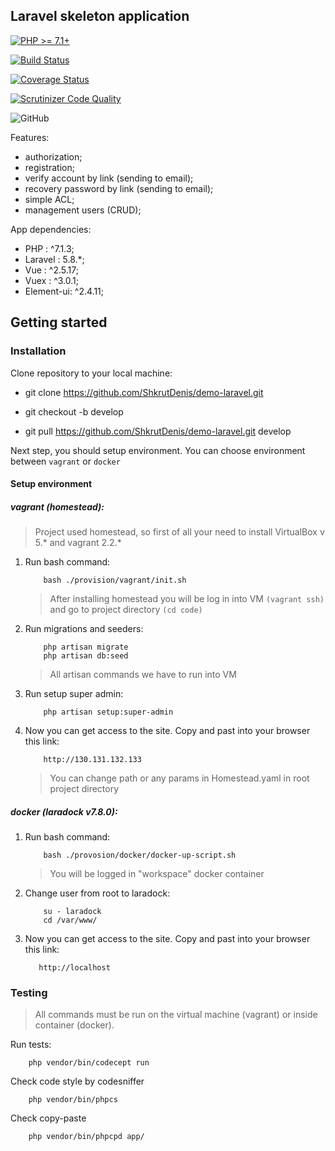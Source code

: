 ## Laravel skeleton application

[![PHP >= 7.1+](https://img.shields.io/badge/php-%3E%3D7.1-blue.svg)](https://php.net/)

[![Build Status](https://img.shields.io/travis/ShkrutDenis/demo-laravel/master.svg?style=flat)](https://travis-ci.org/ShkrutDenis/demo-laravel?branch=master)

[![Coverage Status](https://img.shields.io/coveralls/ShkrutDenis/demo-laravel/master.svg?style=flat)](https://coveralls.io/r/ShkrutDenis/demo-laravel?branch=master)

[![Scrutinizer Code Quality](https://scrutinizer-ci.com/g/ShkrutDenis/demo-laravel/badges/quality-score.png?b=master)](https://scrutinizer-ci.com/g/ShkrutDenis/demo-laravel/?branch=master)

![GitHub](https://img.shields.io/github/license/ShkrutDenis/demo-laravel.svg?style=flat)

Features:
 - authorization;
 - registration;
 - verify account by link (sending to email);
 - recovery password by link (sending to email);
 - simple ACL;
 - management users (CRUD);
 
App dependencies:
 - PHP : ^7.1.3;
 - Laravel : 5.8.*;
 - Vue : ^2.5.17;
 - Vuex : ^3.0.1;
 - Element-ui: ^2.4.11;

## Getting started

### Installation

Clone repository to your local machine:

- git clone https://github.com/ShkrutDenis/demo-laravel.git

- git checkout -b develop

- git pull https://github.com/ShkrutDenis/demo-laravel.git develop

Next step, you should setup environment. You can choose environment between `vagrant` or `docker`

#### Setup environment

##### vagrant (homestead):

> Project used homestead, so first of all your need to install VirtualBox v 5.* and vagrant 2.2.*
    
1) Run bash command:
    ```
        bash ./provision/vagrant/init.sh
    ```
    > After installing homestead you will be log in into VM `(vagrant ssh)` and go to project directory `(cd code)`
    
3) Run migrations and seeders:
    ```
        php artisan migrate
        php artisan db:seed
    ```
    > All artisan commands we have to run into VM
    
4) Run setup super admin:
    ```
        php artisan setup:super-admin
    ```

5) Now you can get access to the site. Copy and past into your browser this link:
    ```
        http://130.131.132.133
    ```
    
    > You can change path or any params in Homestead.yaml in root project directory
    
##### docker (laradock v7.8.0):

1) Run bash command:
    ```
        bash ./provosion/docker/docker-up-script.sh
    ```
    > You will be logged in "workspace" docker container
    
2) Change user from root to laradock:
    ```
        su - laradock
        cd /var/www/
    ``` 
3) Now you can get access to the site. Copy and past into your browser this link:
    ```
       http://localhost
    ```
    
### Testing

> All commands must be run on the virtual machine (vagrant) or inside container (docker).

Run tests:
```
    php vendor/bin/codecept run
```
Check code style by codesniffer
```
    php vendor/bin/phpcs
```
Check copy-paste
```
    php vendor/bin/phpcpd app/
```
